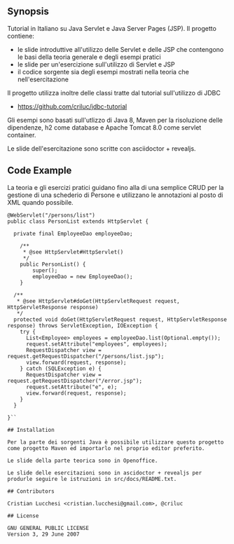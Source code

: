 ## Synopsis

Tutorial in Italiano su Java Servlet e Java Server Pages (JSP).
Il progetto contiene:
 - le slide introduttive all'utilizzo delle Servlet e delle JSP che contengono le basi
 della teoria generale e degli esempi pratici
 - le slide per un'esercizione sull'utilizzo di Servlet e JSP
 - il codice sorgente sia degli esempi mostrati nella teoria che nell'esercitazione

Il progetto utilizza inoltre delle classi tratte dal tutorial
sull'utilizzo di JDBC
 - https://github.com/criluc/jdbc-tutorial

Gli esempi sono basati sull'utlizzo di Java 8, Maven per la
risoluzione delle dipendenze, h2 come database e Apache Tomcat 8.0
come servlet container.

Le slide dell'esercitazione sono scritte con asciidoctor + revealjs.

## Code Example

La teoria e gli esercizi pratici guidano fino alla di una semplice CRUD per la gestione
di una schederio di Persone e utilizzano le annotazioni al posto di XML quando possibile.

```
@WebServlet("/persons/list")
public class PersonList extends HttpServlet {

  private final EmployeeDao employeeDao;

    /**
     * @see HttpServlet#HttpServlet()
     */
    public PersonList() {
        super();
        employeeDao = new EmployeeDao();
    }

  /**
   * @see HttpServlet#doGet(HttpServletRequest request, HttpServletResponse response)
   */
  protected void doGet(HttpServletRequest request, HttpServletResponse response) throws ServletException, IOException {
    try {
      List<Employee> employees = employeeDao.list(Optional.empty());
      request.setAttribute("employees", employees);
      RequestDispatcher view = request.getRequestDispatcher("/persons/list.jsp");
      view.forward(request, response);
    } catch (SQLException e) {
      RequestDispatcher view = request.getRequestDispatcher("/error.jsp");
      request.setAttribute("e", e);
      view.forward(request, response);
    }
  }

}``

## Installation

Per la parte dei sorgenti Java è possibile utilizzare questo progetto
come progetto Maven ed importarlo nel proprio editor preferito.

Le slide della parte teorica sono in Openoffice.

Le slide delle esercitazioni sono in ascidoctor + revealjs per
produrle seguire le istruzioni in src/docs/README.txt.

## Contributors

Cristian Lucchesi <cristian.lucchesi@gmail.com>, @criluc

## License

GNU GENERAL PUBLIC LICENSE
Version 3, 29 June 2007
